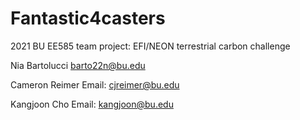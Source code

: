 # Fantastic4casters
2021 BU EE585 team project: EFI/NEON terrestrial carbon challenge 


Nia Bartolucci
barto22n@bu.edu

Cameron Reimer
Email: cjreimer@bu.edu 

Kangjoon Cho
Email: kangjoon@bu.edu

